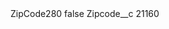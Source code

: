 <?xml version="1.0" encoding="UTF-8"?>
<CustomMetadata xmlns="http://soap.sforce.com/2006/04/metadata" xmlns:xsi="http://www.w3.org/2001/XMLSchema-instance" xmlns:xsd="http://www.w3.org/2001/XMLSchema">
    <label>ZipCode280</label>
    <protected>false</protected>
    <values>
        <field>Zipcode__c</field>
        <value xsi:type="xsd:string">21160</value>
    </values>
</CustomMetadata>
